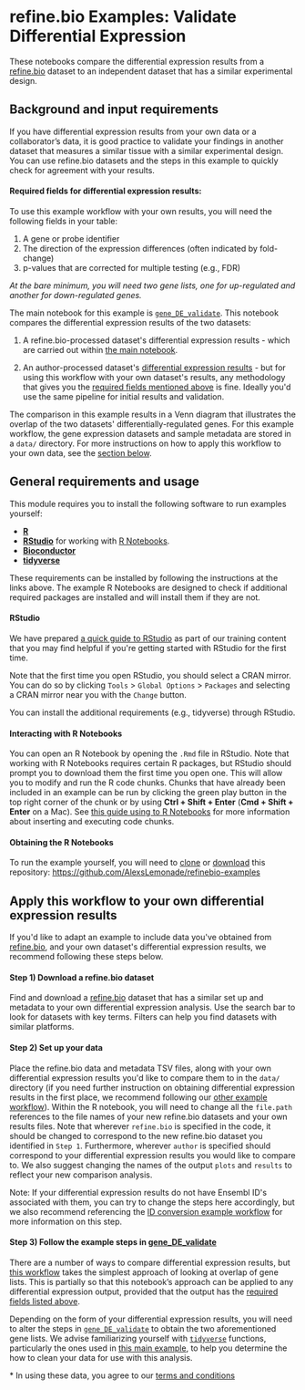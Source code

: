 # refine.bio Examples: Validate Differential Expression

These notebooks compare the differential expression results from a [refine.bio](https://www.refine.bio/) dataset to an independent dataset that has a similar experimental design.

## Background and input requirements

If you have differential expression results from your own data or a collaborator’s data, it is good practice to validate your findings in another dataset that measures a similar tissue with a similar experimental design.
You can use refine.bio datasets and the steps in this example to quickly check for agreement with your results.

#### Required fields for differential expression results:
To use this example workflow with your own results, you will need the following fields in your table:

1) A gene or probe identifier
2) The direction of the expression differences (often indicated by fold-change)
3) p-values that are corrected for multiple testing (e.g., FDR)

*At the bare minimum, you will need two gene lists, one for up-regulated and another for down-regulated genes.*

The main notebook for this example is [`gene_DE_validate`](https://alexslemonade.github.io/refinebio-examples/validate-differential-expression/gene_DE_validate.nb.html).
This notebook compares the differential expression results of the two datasets:  

1) A refine.bio-processed dataset's differential expression results - which are carried out within [the main notebook](https://alexslemonade.github.io/refinebio-examples/validate-differential-expression/gene_DE_validate.nb.html).   

2) An author-processed dataset's [differential expression results](https://alexslemonade.github.io/refinebio-examples/validate-differential-expression/author_processed_DE.nb.html) - but for using this workflow with your own dataset's results, any methodology that gives you the [required fields mentioned above](#required-fields-for-differential-expression-results) is fine.
Ideally you'd use the same pipeline for initial results and validation.    

The comparison in this example results in a Venn diagram that illustrates the overlap of the two datasets' differentially-regulated genes.
For this example workflow, the gene expression datasets and sample metadata are stored in a `data/` directory.
For more instructions on how to apply this workflow to your own data, see the [section below](#apply-this-workflow-to-your-own-differential-expression-results).

## General requirements and usage

This module requires you to install the following software to run examples yourself:

* [**R**](https://cran.r-project.org/)
* [**RStudio**](https://www.rstudio.com/products/RStudio/) for working with [R Notebooks](https://bookdown.org/yihui/rmarkdown/notebook.html).
* [**Bioconductor**](https://bioconductor.org/install/)
* [**tidyverse**](https://www.tidyverse.org/)

These requirements can be installed by following the instructions at the links above.
The example R Notebooks are designed to check if additional required packages are installed and will install them if they are not.

#### RStudio

We have prepared [a quick guide to RStudio](https://github.com/AlexsLemonade/training-modules/blob/master/intro_to_R_tidyverse/00-rstudio_guide.md) as part of our training content that you may find helpful if you're getting started with RStudio for the first time.

Note that the first time you open RStudio, you should select a CRAN mirror.
You can do so by clicking `Tools` > `Global Options` > `Packages` and selecting a CRAN mirror near you with the `Change` button.

You can install the additional requirements (e.g., tidyverse) through RStudio.

#### Interacting with R Notebooks

You can open an R Notebook by opening the `.Rmd` file in RStudio.
Note that working with R Notebooks requires certain R packages, but RStudio should prompt you to download them the first time you open one.
This will allow you to modify and run the R code chunks.
Chunks that have already been included in an example can be run by clicking the green play button in the top right corner of the chunk or by using **Ctrl + Shift + Enter** (**Cmd + Shift + Enter** on a Mac).
See [this guide using to R Notebooks](https://bookdown.org/yihui/rmarkdown/notebook.html#using-notebooks) for more information about inserting and executing code chunks.

#### Obtaining the R Notebooks

To run the example yourself, you will need to [clone](https://help.github.com/articles/cloning-a-repository/) or [download](https://stackoverflow.com/a/6466993) this repository: https://github.com/AlexsLemonade/refinebio-examples

## Apply this workflow to your own differential expression results

If you'd like to adapt an example to include data you've obtained from [refine.bio](https://www.refine.bio/), and your own dataset's differential expression results, we recommend following these steps below.

#### Step 1) Download a refine.bio dataset

Find and download a [refine.bio](https://www.refine.bio/) dataset that has a similar set up and metadata to your own differential expression analysis.
Use the search bar to look for datasets with key terms.
Filters can help you find datasets with similar platforms.

#### Step 2) Set up your data

Place the refine.bio data and metadata TSV files, along with your own differential expression results you'd like to compare them to in the `data/` directory (if you need further instruction on obtaining differential expression results in the first place, we recommend following our [other example workflow](https://github.com/AlexsLemonade/refinebio-examples/differential-expression/)).
Within the R notebook, you will need to change all the `file.path` references to the file names of your new refine.bio datasets and your own results files.
Note that wherever `refine.bio` is specified in the code, it should be changed to correspond to the new refine.bio dataset you identified in `Step 1`.
Furthermore, wherever `author` is specified should correspond to your differential expression results you would like to compare to.
We also suggest changing the names of the output `plots` and `results` to reflect your new comparison analysis.

Note: If your differential expression results do not have Ensembl ID's associated with them, you can try to change the steps here accordingly, but we also recommend referencing the [ID conversion example workflow](https://alexslemonade.github.io/refinebio-examples/ensembl-id-convert/ensembl_id_convert.nb.html) for more information on this step.

#### Step 3) Follow the example steps in [gene_DE_validate](https://alexslemonade.github.io/refinebio-examples/validate-differential-expression/gene_DE_validate.nb.html)

There are a number of ways to compare differential expression results, but [this workflow](https://alexslemonade.github.io/refinebio-examples/validate-differential-expression/gene_DE_validate.nb.html) takes the simplest approach of looking at overlap of gene lists.
This is partially so that this notebook’s approach can be applied to any differential expression output, provided that the output has the [required fields listed above](#required-fields-for-differential-expression-results).

Depending on the form of your differential expression results, you will need to alter the steps in [`gene_DE_validate`](https://alexslemonade.github.io/refinebio-examples/validate-differential-expression/gene_DE_validate.nb.html) to obtain the two aforementioned gene lists.
We advise familiarizing yourself with [`tidyverse`](https://www.tidyverse.org/) functions, particularly the ones used in [this main example](https://alexslemonade.github.io/refinebio-examples/validate-differential-expression/gene_DE_validate.nb.html), to help you determine the how to clean your data for use with this analysis.

\* In using these data, you agree to our [terms and conditions](https://www.refine.bio/terms)

